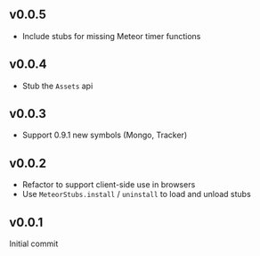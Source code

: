 ## v0.0.5

* Include stubs for missing Meteor timer functions


## v0.0.4

* Stub the `Assets` api


## v0.0.3

* Support 0.9.1 new symbols (Mongo, Tracker)


## v0.0.2

* Refactor to support client-side use in browsers
* Use `MeteorStubs.install` / `uninstall` to load and unload stubs


## v0.0.1

Initial commit
